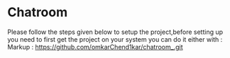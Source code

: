 # Chatroom #

Please follow the steps given below to setup the project,before setting up you need to first get the project on your system you can do it either with :
Markup : https://github.com/omkarChend1kar/chatroom_.git

